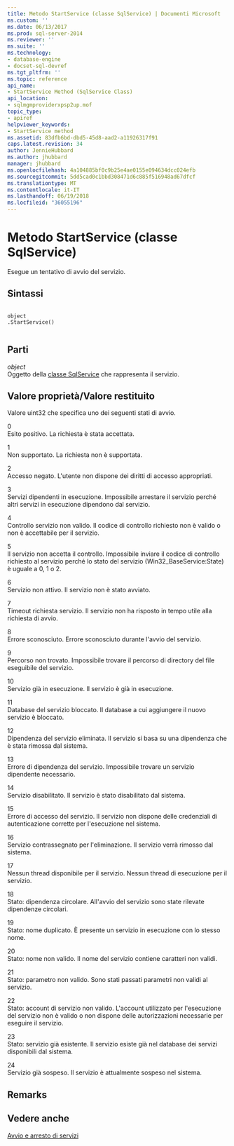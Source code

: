 ```yaml
---
title: Metodo StartService (classe SqlService) | Documenti Microsoft
ms.custom: ''
ms.date: 06/13/2017
ms.prod: sql-server-2014
ms.reviewer: ''
ms.suite: ''
ms.technology:
- database-engine
- docset-sql-devref
ms.tgt_pltfrm: ''
ms.topic: reference
api_name:
- StartService Method (SqlService Class)
api_location:
- sqlmgmproviderxpsp2up.mof
topic_type:
- apiref
helpviewer_keywords:
- StartService method
ms.assetid: 83dfb6bd-dbd5-45d8-aad2-a11926317f91
caps.latest.revision: 34
author: JennieHubbard
ms.author: jhubbard
manager: jhubbard
ms.openlocfilehash: 4a104885bf0c9b25e4ae0155e094634dcc024efb
ms.sourcegitcommit: 5dd5cad0c1bbd308471d6c885f516948ad67dfcf
ms.translationtype: MT
ms.contentlocale: it-IT
ms.lasthandoff: 06/19/2018
ms.locfileid: "36055196"
---
```

# <a name="startservice-method-sqlservice-class"></a>Metodo StartService (classe SqlService)
  Esegue un tentativo di avvio del servizio.  
  
## <a name="syntax"></a>Sintassi  
  
```  
  
object  
.StartService()  
  
```  
  
## <a name="parts"></a>Parti  
 *object*  
 Oggetto della [classe SqlService](sqlservice-class.md) che rappresenta il servizio.  
  
## <a name="property-valuereturn-value"></a>Valore proprietà/Valore restituito  
 Valore uint32 che specifica uno dei seguenti stati di avvio.  
  
 0  
 Esito positivo. La richiesta è stata accettata.  
  
 1  
 Non supportato. La richiesta non è supportata.  
  
 2  
 Accesso negato. L'utente non dispone dei diritti di accesso appropriati.  
  
 3  
 Servizi dipendenti in esecuzione. Impossibile arrestare il servizio perché altri servizi in esecuzione dipendono dal servizio.  
  
 4  
 Controllo servizio non valido. Il codice di controllo richiesto non è valido o non è accettabile per il servizio.  
  
 5  
 Il servizio non accetta il controllo. Impossibile inviare il codice di controllo richiesto al servizio perché lo stato del servizio (Win32_BaseService:State) è uguale a 0, 1 o 2.  
  
 6  
 Servizio non attivo. Il servizio non è stato avviato.  
  
 7  
 Timeout richiesta servizio. Il servizio non ha risposto in tempo utile alla richiesta di avvio.  
  
 8  
 Errore sconosciuto. Errore sconosciuto durante l'avvio del servizio.  
  
 9  
 Percorso non trovato. Impossibile trovare il percorso di directory del file eseguibile del servizio.  
  
 10  
 Servizio già in esecuzione. Il servizio è già in esecuzione.  
  
 11  
 Database del servizio bloccato. Il database a cui aggiungere il nuovo servizio è bloccato.  
  
 12  
 Dipendenza del servizio eliminata. Il servizio si basa su una dipendenza che è stata rimossa dal sistema.  
  
 13  
 Errore di dipendenza del servizio. Impossibile trovare un servizio dipendente necessario.  
  
 14  
 Servizio disabilitato. Il servizio è stato disabilitato dal sistema.  
  
 15  
 Errore di accesso del servizio. Il servizio non dispone delle credenziali di autenticazione corrette per l'esecuzione nel sistema.  
  
 16  
 Servizio contrassegnato per l'eliminazione. Il servizio verrà rimosso dal sistema.  
  
 17  
 Nessun thread disponibile per il servizio. Nessun thread di esecuzione per il servizio.  
  
 18  
 Stato: dipendenza circolare. All'avvio del servizio sono state rilevate dipendenze circolari.  
  
 19  
 Stato: nome duplicato. È presente un servizio in esecuzione con lo stesso nome.  
  
 20  
 Stato: nome non valido. Il nome del servizio contiene caratteri non validi.  
  
 21  
 Stato: parametro non valido. Sono stati passati parametri non validi al servizio.  
  
 22  
 Stato: account di servizio non valido. L'account utilizzato per l'esecuzione del servizio non è valido o non dispone delle autorizzazioni necessarie per eseguire il servizio.  
  
 23  
 Stato: servizio già esistente. Il servizio esiste già nel database dei servizi disponibili dal sistema.  
  
 24  
 Servizio già sospeso. Il servizio è attualmente sospeso nel sistema.  
  
## <a name="remarks"></a>Remarks  
  
## <a name="see-also"></a>Vedere anche  
 [Avvio e arresto di servizi](http://technet.microsoft.com/library/ms174886\(v=sql.105\).aspx)  
  
  